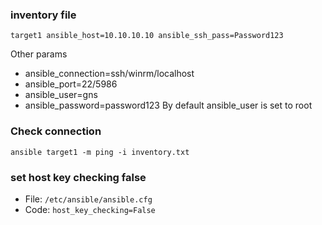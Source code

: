 ### inventory file
```
target1 ansible_host=10.10.10.10 ansible_ssh_pass=Password123
```
Other params
- ansible_connection=ssh/winrm/localhost
- ansible_port=22/5986
- ansible_user=gns
- ansible_password=password123
By default ansible_user is set to root

### Check connection
```ansible target1 -m ping -i inventory.txt```

### set host key checking false
- File: ```/etc/ansible/ansible.cfg```
- Code: ```host_key_checking=False```
